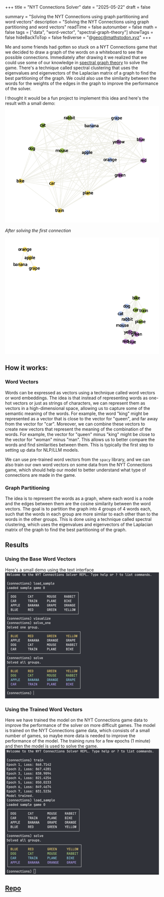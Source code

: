 +++
title = "NYT Connections Solver"
date = "2025-05-22"
draft = false

summary = "Solving the NYT Connections using graph partitioning and word vectors"
description = "Solving the NYT Connections using graph partitioning and word vectors"
readTime = false
autonumber = false
math = false
tags = ["data", "word-vector", "spectral-graph-theory"]
showTags = false
hideBackToTop = false
fediverse = "@geoc@mathstodon.xyz"
+++

Me and some friends had gotten so stuck on a NYT Connections game that we decided to draw a graph of the words on a whiteboard to see the possible connections. Immediately after drawing it we realized that we could use some of our knowledge in [spectral graph theory](../../projects/spectral_graph_theory) to solve the game. There's a technique called spectral clustering that uses the eigenvalues and eigenvectors of the Laplacian matrix of a graph to find the best partitioning of the graph. We could also use the similarity between the words for the weights of the edges in the graph to improve the performance of the solver.

I thought it would be a fun project to implement this idea and here's the result with a small demo:
[![graph](graph1.png)](./../graph1.png)

*After solving the first connection*

[![graph2](graph2.png)](./../graph2.png)

## How it works:
### Word Vectors
Words can be expressed as vectors using a technique called word vectors or word embeddings. The idea is that instead of representing words as one-hot vectors or just as strings of characters, we can represent them as vectors in a high-dimensional space, allowing us to capture some of the semantic meaning of the words. For example, the word "king" might be represented as a vector that is close to the vector for "queen", and far away from the vector for "car". Moreover, we can combine these vectors to create new vectors that represent the meaning of the combination of the words. For example, the vector for "queen" minus "king" might be close to the vector for "woman" minus "man". This allows us to better compare the words and find similarities between them. This is typically the first step to setting up data for NLP/LLM models. 

We can use pre-trained word vectors from the `spacy` library, and we can also train our own word vectors on some data from the NYT Connections game, which should help our model to better understand what type of connections are made in the game.

### Graph Partitioning
The idea is to represent the words as a graph, where each word is a node and the edges between them are the cosine similarity between the word vectors. The goal is to partition the graph into 4 groups of 4 words each, such that the words in each group are more similar to each other than to the words in the other groups. This is done using a technique called spectral clustering, which uses the eigenvalues and eigenvectors of the Laplacian matrix of the graph to find the best partitioning of the graph. 

## Results

### Using the Base Word Vectors
Here's a small demo using the text interface
[![untrained model](untrained.png)](./../untrained.png)

### Using the Trained Word Vectors
Here we have trained the model on the NYT Connections game data to improve the performance of the solver on more difficult games. The model is trained on the NYT Connections game data, which consists of a small number of games, so maybe more data is needed to improve the performance of the model. The training runs for a few epochs (1 minute) and then the model is used to solve the game. 
[![trained model](trained.png)](./../trained.png)

<h2><a href="https://github.com/Geoc2022/nyt-connections-solver">Repo</a> </h2>
